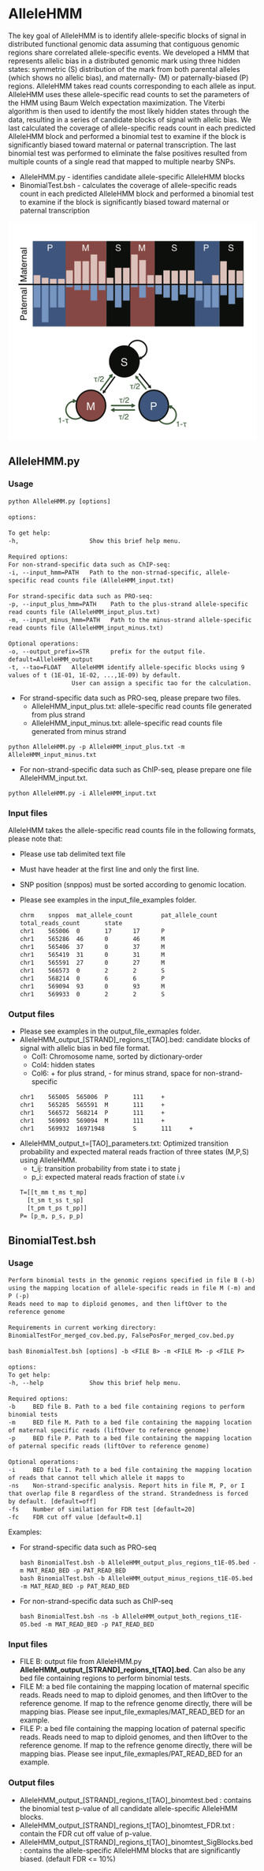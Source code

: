 # AlleleHMM
The key goal of AlleleHMM is to identify allele-specific blocks of signal in distributed functional genomic data assuming that contiguous genomic regions share correlated allele-specific events. We developed a HMM that represents allelic bias in a distributed genomic mark using three hidden states: symmetric (S) distribution of the mark from both parental alleles (which shows no allelic bias), and maternally- (M) or paternally-biased (P) regions. AlleleHMM takes read counts corresponding to each allele as input. AlleleHMM uses these allele-specific read counts to set the parameters of the HMM using Baum Welch expectation maximization. The Viterbi algorithm is then used to identify the most likely hidden states through the data, resulting in a series of candidate blocks of signal with allelic bias. We last calculated the coverage of allele-specific reads count in each predicted AlleleHMM block and performed a binomial test to examine if the block is significantly biased toward maternal or paternal transcription. The last binomial test was performed to eliminate the false positives resulted from multiple counts of a single read that mapped to multiple nearby SNPs.


+ AlleleHMM.py - identifies candidate allele-specific AlleleHMM blocks
+ BinomialTest.bsh - calculates the coverage of allele-specific reads count in each predicted AlleleHMM block and performed a binomial test to examine if the block is significantly biased toward maternal or paternal transcription

<img src="AlleleHMM.png">

## AlleleHMM.py 
### Usage
```````
python AlleleHMM.py [options]

options:

To get help:
-h,                    Show this brief help menu.

Required options:
For non-strand-specific data such as ChIP-seq:
-i, --input_hmm=PATH   Path to the non-strnad-specific, allele-specific read counts file (AlleleHMM_input.txt)

For strand-specific data such as PRO-seq:
-p, --input_plus_hmm=PATH    Path to the plus-strand allele-specific read counts file (AlleleHMM_input_plus.txt)
-m, --input_minus_hmm=PATH   Path to the minus-strand allele-specific read counts file (AlleleHMM_input_minus.txt)

Optional operations:
-o, --output_prefix=STR      prefix for the output file. default=AlleleHMM_output
-t, --tao=FLOAT   AlleleHMM identify allele-specific blocks using 9 values of t (1E-01, 1E-02, ...,1E-09) by default.
                  User can assign a specific tao for the calculation.
```````

+ For strand-specific data such as PRO-seq, please prepare two files.
  * AlleleHMM_input_plus.txt: allele-specific read counts file generated from plus strand
  * AlleleHMM_input_minus.txt: allele-specific read counts file generated from minus strand
```````
python AlleleHMM.py -p AlleleHMM_input_plus.txt -m AlleleHMM_input_minus.txt
```````
+ For non-strand-specific data such as ChIP-seq, please prepare one file AlleleHMM_input.txt.
```````
python AlleleHMM.py -i AlleleHMM_input.txt
```````

### Input files

AlleleHMM takes the allele-specific read counts file in the following formats, please note that:
+ Please use tab delimited text file
+ Must have header at the first line and only the first line.
+ SNP position (snppos) must be sorted according to genomic location. 
+ Please see examples in the input_file_examples folder.

    ```````
    chrm    snppos  mat_allele_count        pat_allele_count        total_reads_count       state
    chr1    565006  0       17      17      P
    chr1    565286  46      0       46      M
    chr1    565406  37      0       37      M
    chr1    565419  31      0       31      M
    chr1    565591  27      0       27      M
    chr1    566573  0       2       2       S
    chr1    568214  0       6       6       P
    chr1    569094  93      0       93      M
    chr1    569933  0       2       2       S
    ```````


### Output files
+ Please see examples in the output_file_exmaples folder.
+ AlleleHMM_output_[STRAND]_regions_t[TAO].bed: candidate blocks of signal with allelic bias in bed file format.
    * Col1: Chromosome name, sorted by dictionary-order
    * Col4: hidden states
    * Col6: + for plus strand, - for minus strand, space for non-strand-specific
    ```````
    chr1    565005  565006  P       111     +
    chr1    565285  565591  M       111     +
    chr1    566572  568214  P       111     +
    chr1    569093  569094  M       111     +
    chr1    569932  16971948        S       111     +
    ```````
+ AlleleHMM_output_t=[TAO]_parameters.txt: Optimized transition probability and expected materal reads fraction of three states (M,P,S) using AlleleHMM. 
    * t_ij: transition probability from state i to state j
    * p_i: expected materal reads fraction of state i.v
    ```````
    T=[[t_mm t_ms t_mp]
      [t_sm t_ss t_sp]
      [t_pm t_ps t_pp]]
    P= [p_m, p_s, p_p]
    ```````
## BinomialTest.bsh
### Usage
```````
Perform binomial tests in the genomic regions specified in file B (-b)
using the mapping location of allele-specific reads in file M (-m) and P (-p)
Reads need to map to diploid genomes, and then liftOver to the reference genome

Requirements in current working directory:
BinomialTestFor_merged_cov.bed.py, FalsePosFor_merged_cov.bed.py

bash BinomialTest.bsh [options] -b <FILE B> -m <FILE M> -p <FILE P>

options:
To get help:
-h, --help             Show this brief help menu.

Required options:
-b     BED file B. Path to a bed file containing regions to perform binomial tests
-m     BED file M. Path to a bed file containing the mapping location of maternal specific reads (liftOver to reference genome)
-p     BED file P. Path to a bed file containing the mapping location of paternal specific reads (liftOver to reference genome)

Optional operations:
-i     BED file I. Path to a bed file containing the mapping location of reads that cannot tell which allele it mapps to
-ns    Non-strand-specific analysis. Report hits in file M, P, or I that overlap file B regardless of the strand. Strandedness is forced by default. [default=off]
-fs    Number of similation for FDR test [default=20]
-fc    FDR cut off value [default=0.1]
```````
Examples:
+ For strand-specific data such as PRO-seq
    ```````
    bash BinomialTest.bsh -b AlleleHMM_output_plus_regions_t1E-05.bed -m MAT_READ_BED -p PAT_READ_BED
    bash BinomialTest.bsh -b AlleleHMM_output_minus_regions_t1E-05.bed -m MAT_READ_BED -p PAT_READ_BED
    ```````
+ For non-strand-specific data such as ChIP-seq
    ```````
    bash BinomialTest.bsh -ns -b AlleleHMM_output_both_regions_t1E-05.bed -m MAT_READ_BED -p PAT_READ_BED
    ```````
### Input files
+ FILE B: output file from AlleleHMM.py **AlleleHMM_output_[STRAND]_regions_t[TAO].bed**. Can also be any bed file containing regions to perform binomial tests.
+ FILE M: a bed file containing the mapping location of maternal specific reads. Reads need to map to diploid genomes, and then liftOver to the reference genome. If map to the refrence genome directly, there will be mapping bias. Please see input_file_exmaples/MAT_READ_BED for an example.
+ FILE P: a bed file containing the mapping location of paternal specific reads. Reads need to map to diploid genomes, and then liftOver to the reference genome. If map to the refrence genome directly, there will be mapping bias. Please see input_file_exmaples/PAT_READ_BED for an example.

### Output files
+ AlleleHMM_output_[STRAND]_regions_t[TAO]_binomtest.bed : contains the binomial test p-value of all candidate allele-specific AlleleHMM blocks.
+ AlleleHMM_output_[STRAND]_regions_t[TAO]_binomtest_FDR.txt : contain the FDR cut off value of p-value.
+ AlleleHMM_output_[STRAND]_regions_t[TAO]_binomtest_SigBlocks.bed : contains the allele-specific AlleleHMM blocks that are significantly biased. (default FDR <= 10%)
